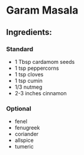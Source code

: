 # Garam Masala

## Ingredients:

### Standard
* 1 Tbsp cardamom seeds
* 1 tsp peppercorns
* 1 tsp cloves
* 1 tsp cumin
* 1/3 nutmeg
* 2-3 inches cinnamon


### Optional
* fenel
* fenugreek
* coriander
* allspice
* tumeric 